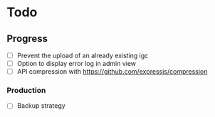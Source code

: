 # Todo

## Progress

- [ ] Prevent the upload of an already existing igc
- [ ] Option to display error log in admin view
- [ ] API compression with https://github.com/expressjs/compression

### Production

- [ ] Backup strategy
